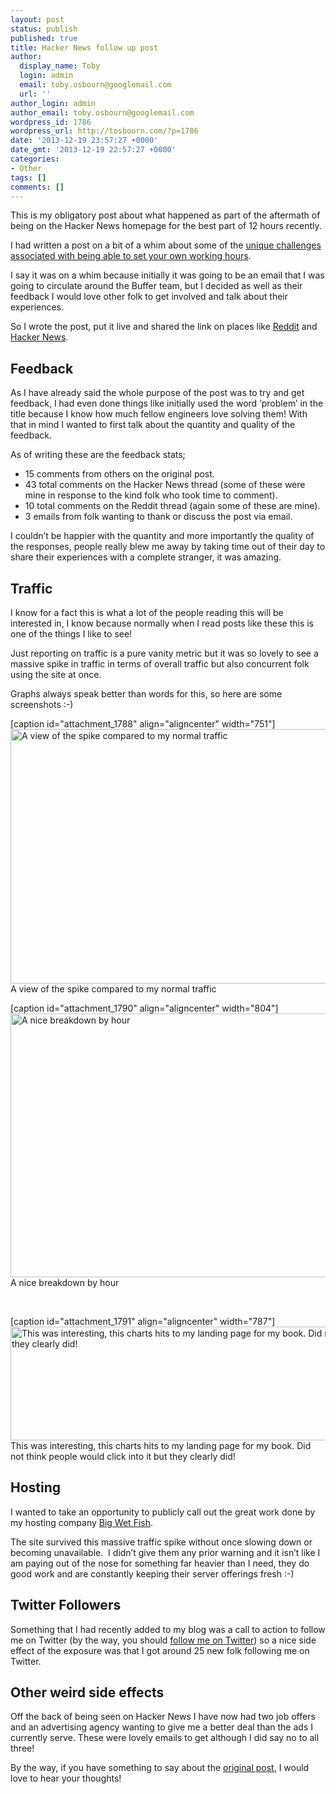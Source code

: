 ```yaml
---
layout: post
status: publish
published: true
title: Hacker News follow up post
author:
  display_name: Toby
  login: admin
  email: toby.osbourn@googlemail.com
  url: ''
author_login: admin
author_email: toby.osbourn@googlemail.com
wordpress_id: 1786
wordpress_url: http://tosbourn.com/?p=1786
date: '2013-12-19 23:57:27 +0000'
date_gmt: '2013-12-19 22:57:27 +0000'
categories:
- Other
tags: []
comments: []
---
```

<p>This is my obligatory post about what happened as part of the aftermath of being on the Hacker News homepage for the best part of 12 hours recently.</p>
<p>I had written a post on a bit of a whim about some of the <a title="Working whenever you want is amazing and has some unique challenges" href="http://tosbourn.com/2013/12/productivity/the-problems-i-am-facing-with-being-able-to-work-whenever-i-want/">unique challenges associated with being able to set your own working hours</a>.</p>
<p>I say it was on a whim because initially it was going to be an email that I was going to circulate around the Buffer team, but I decided as well as their feedback I would love other folk to get involved and talk about their experiences.</p>
<p>So I wrote the post, put it live and shared the link on places like <a href="http://www.reddit.com/r/productivity/comments/1syg4d/the_problems_i_am_facing_with_being_able_to_work/">Reddit</a> and <a href="https://news.ycombinator.com/item?id=6910891">Hacker News</a>.</p>
<h2>Feedback</h2>
<p>As I have already said the whole purpose of the post was to try and get feedback, I had even done things like initially used the word ‘problem’ in the title because I know how much fellow engineers love solving them! With that in mind I wanted to first talk about the quantity and quality of the feedback.</p>
<p>As of writing these are the feedback stats;</p>
<ul>
<li>15 comments from others on the original post.</li>
<li>43 total comments on the Hacker News thread (some of these were mine in response to the kind folk who took time to comment).</li>
<li>10 total comments on the Reddit thread (again some of these are mine).</li>
<li>3 emails from folk wanting to thank or discuss the post via email.</li>
</ul>
<p>I couldn’t be happier with the quantity and more importantly the quality of the responses, people really blew me away by taking time out of their day to share their experiences with a complete stranger, it was amazing.</p>
<h2>Traffic</h2>
<p>I know for a fact this is what a lot of the people reading this will be interested in, I know because normally when I read posts like these this is one of the things I like to see!</p>
<p>Just reporting on traffic is a pure vanity metric but it was so lovely to see a massive spike in traffic in terms of overall traffic but also concurrent folk using the site at once.</p>
<p>Graphs always speak better than words for this, so here are some screenshots :-)</p>
<p>[caption id="attachment_1788" align="aligncenter" width="751"]<a href="http://tosbourn.com/wp-content/uploads/2013/12/Screenshot-2013-12-19-22.19.07.png"><img class="size-full wp-image-1788" src="http://tosbourn.com/wp-content/uploads/2013/12/Screenshot-2013-12-19-22.19.07.png" alt="A view of the spike compared to my normal traffic" width="751" height="407" /></a> A view of the spike compared to my normal traffic</p>
<p>[caption id="attachment_1790" align="aligncenter" width="804"]<a href="http://tosbourn.com/wp-content/uploads/2013/12/Screenshot-2013-12-19-22.21.07.png"><img class="size-full wp-image-1790" src="http://tosbourn.com/wp-content/uploads/2013/12/Screenshot-2013-12-19-22.21.07.png" alt="A nice breakdown by hour" width="804" height="422" /></a> A nice breakdown by hour</p>
<p>&nbsp;</p>
<p>[caption id="attachment_1791" align="aligncenter" width="787"]<a href="http://tosbourn.com/wp-content/uploads/2013/12/Screenshot-2013-12-19-22.25.32.png"><img class="size-full wp-image-1791" src="http://tosbourn.com/wp-content/uploads/2013/12/Screenshot-2013-12-19-22.25.32.png" alt="This was interesting, this charts hits to my landing page for my book. Did not think people would click into it but they clearly did!" width="787" height="182" /></a> This was interesting, this charts hits to my landing page for my book. Did not think people would click into it but they clearly did!</p>
<h2>Hosting</h2>
<p>I wanted to take an opportunity to publicly call out the great work done by my hosting company <a href="http://www.bigwetfish.co.uk/whmcs/aff.php?aff=264">Big Wet Fish</a>.</p>
<p>The site survived this massive traffic spike without once slowing down or becoming unavailable.  I didn’t give them any prior warning and it isn’t like I am paying out of the nose for something far heavier than I need, they do good work and are constantly keeping their server offerings fresh :-)</p>
<h2>Twitter Followers</h2>
<p>Something that I had recently added to my blog was a call to action to follow me on Twitter (by the way, you should <a title="Working whenever you want is amazing and has some unique challenges" href="http://twitter.com/tosbourn">follow me on Twitter</a>) so a nice side effect of the exposure was that I got around 25 new folk following me on Twitter.</p>
<h2>Other weird side effects</h2>
<p>Off the back of being seen on Hacker News I have now had two job offers and an advertising agency wanting to give me a better deal than the ads I currently serve. These were lovely emails to get although I did say no to all three!</p>
<p>By the way, if you have something to say about the <a title="Working whenever you want is amazing and has some unique challenges" href="http://tosbourn.com/2013/12/productivity/the-problems-i-am-facing-with-being-able-to-work-whenever-i-want/">original post</a>, I would love to hear your thoughts!</p>
